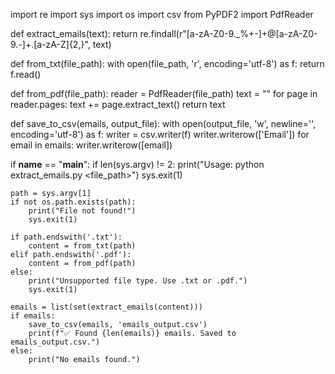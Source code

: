 import re
import sys
import os
import csv
from PyPDF2 import PdfReader

def extract_emails(text):
    return re.findall(r"[a-zA-Z0-9._%+-]+@[a-zA-Z0-9.-]+\.[a-zA-Z]{2,}", text)

def from_txt(file_path):
    with open(file_path, 'r', encoding='utf-8') as f:
        return f.read()

def from_pdf(file_path):
    reader = PdfReader(file_path)
    text = ""
    for page in reader.pages:
        text += page.extract_text()
    return text

def save_to_csv(emails, output_file):
    with open(output_file, 'w', newline='', encoding='utf-8') as f:
        writer = csv.writer(f)
        writer.writerow(['Email'])
        for email in emails:
            writer.writerow([email])

if __name__ == "__main__":
    if len(sys.argv) != 2:
        print("Usage: python extract_emails.py <file_path>")
        sys.exit(1)

    path = sys.argv[1]
    if not os.path.exists(path):
        print("File not found!")
        sys.exit(1)

    if path.endswith('.txt'):
        content = from_txt(path)
    elif path.endswith('.pdf'):
        content = from_pdf(path)
    else:
        print("Unsupported file type. Use .txt or .pdf.")
        sys.exit(1)

    emails = list(set(extract_emails(content)))
    if emails:
        save_to_csv(emails, 'emails_output.csv')
        print(f"✅ Found {len(emails)} emails. Saved to emails_output.csv.")
    else:
        print("No emails found.")
